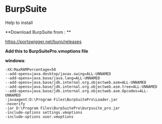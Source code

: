 # BurpSuite
Help to install 

**Download BurpSuite from : **

https://portswigger.net/burp/releases

**Add this to BurpSuitePro.vmoptions file**

**windowa**:
```
-XX:MaxRAMPercentage=50
--add-opens=java.desktop/javax.swing=ALL-UNNAMED
--add-opens=java.base/java.lang=ALL-UNNAMED
--add-opens=java.base/jdk.internal.org.objectweb.asm=ALL-UNNAMED
--add-opens=java.base/jdk.internal.org.objectweb.asm.tree=ALL-UNNAMED
--add-opens=java.base/jdk.internal.org.objectweb.asm.Opcodes=ALL-UNNAMED
-javaagent:D:\Program Files\BurpSuitePro\Loader.jar
-noverify
-jar D:\Program Files\BurpSuitePro\burpsuite_pro.jar
-include-options settings.vmoptions
-include-options user.vmoptions
```
